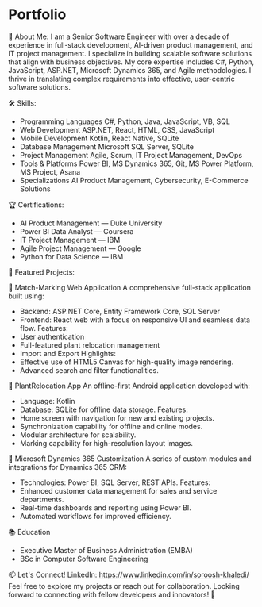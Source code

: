 # Portfolio
👋 About Me:
I am a Senior Software Engineer with over a decade of experience in full-stack development, AI-driven product management, and IT project management. I specialize in building scalable software solutions that align with business objectives. My core expertise includes C#, Python, JavaScript, ASP.NET, Microsoft Dynamics 365, and Agile methodologies. I thrive in translating complex requirements into effective, user-centric software solutions.

🛠️ Skills:
- Programming Languages
    C#, Python, Java, JavaScript, VB, SQL
- Web Development
    ASP.NET, React, HTML, CSS, JavaScript
- Mobile Development
    Kotlin, React Native, SQLite
- Database Management
    Microsoft SQL Server, SQLite
- Project Management
    Agile, Scrum, IT Project Management, DevOps
- Tools & Platforms
    Power BI, MS Dynamics 365, Git, MS Power Platform, MS Project, Asana
- Specializations
    AI Product Management, Cybersecurity, E-Commerce Solutions
  
🏆 Certifications:
  - AI Product Management — Duke University
  - Power BI Data Analyst — Coursera
  - IT Project Management — IBM
  - Agile Project Management — Google
  - Python for Data Science — IBM

🚀 Featured Projects:

📌 Match-Marking Web Application
A comprehensive full-stack application built using:
- Backend: ASP.NET Core, Entity Framework Core, SQL Server
- Frontend: React web with a focus on responsive UI and seamless data flow.
Features: 
- User authentication
- Full-featured plant relocation management
- Import and Export 
Highlights:
- Effective use of HTML5 Canvas for high-quality image rendering.
- Advanced search and filter functionalities.

📌 PlantRelocation App
An offline-first Android application developed with:
- Language: Kotlin
- Database: SQLite for offline data storage.
Features:
- Home screen with navigation for new and existing projects.
- Synchronization capability for offline and online modes.
- Modular architecture for scalability.
- Marking capability for high-resolution layout images.

📌 Microsoft Dynamics 365 Customization
A series of custom modules and integrations for Dynamics 365 CRM:
- Technologies: Power BI, SQL Server, REST APIs.
Features:
- Enhanced customer data management for sales and service departments.
- Real-time dashboards and reporting using Power BI.
- Automated workflows for improved efficiency.
  
📚 Education
  - Executive Master of Business Administration (EMBA)
  - BSc in Computer Software Engineering 

📫 Let's Connect!
LinkedIn: https://www.linkedin.com/in/soroosh-khaledi/
Feel free to explore my projects or reach out for collaboration. Looking forward to connecting with fellow developers and innovators! 🚀
